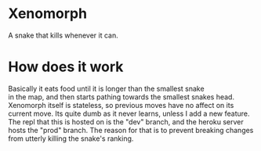 # Xenomorph  
A snake that kills whenever it can.
# How does it work
Basically it eats food until it is longer than the smallest snake  
in the map, and then starts pathing towards the smallest snakes head. 
Xenomorph itself is stateless, so previous moves have no affect on its current move.
Its quite dumb as it never learns, unless I add a new feature. 
The repl that this is hosted on is the "dev" branch, and the heroku server hosts the "prod" branch.
The reason for that is to prevent breaking changes from utterly killing the snake's ranking. 

